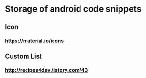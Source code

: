 # Storage of android code snippets

## Icon
### https://material.io/icons

## Custom List
### http://recipes4dev.tistory.com/43
